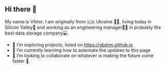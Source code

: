 ## Hi there 👋

My name is Viktor. I am originally from 🇺🇦 Ukraine 💛💙, living today in Silicon Valley🌉 and working as an engineering manager👨‍💻 in probably the best data storage company💻. 

- 🔭 I’m exploring projects, listed on https://gbdrm.github.io
- 🌱 I’m currently learning how to automate the updates to this page
- 👯 I’m looking to collaborate on whatever is making the future come faster 🤖.

<!--
**gbdrm/gbdrm** is a ✨ _special_ ✨ repository because its `README.md` (this file) appears on your GitHub profile.

Here are some ideas to get you started:

- 🔭 I’m currently working on ...
- 🌱 I’m currently learning ...
- 👯 I’m looking to collaborate on ...
- 
- 💬 Ask me about ...
- 📫 How to reach me: ...
- ⚡ Fun fact: ...
-->
